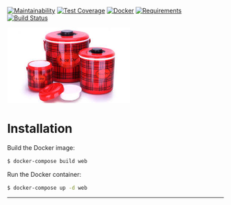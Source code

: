 [![Maintainability](https://api.codeclimate.com/v1/badges/b4153c7fff03245f0e91/maintainability)](https://codeclimate.com/github/dennisotugo/Flask-Postgres-Docker-CI-CD/maintainability)
[![Test Coverage](https://api.codeclimate.com/v1/badges/b4153c7fff03245f0e91/test_coverage)](https://codeclimate.com/github/dennisotugo/Flask-Postgres-Docker-CI-CD/test_coverage)
[![Docker](https://img.shields.io/docker/automated/jrottenberg/ffmpeg.svg?maxAge=2592000)]()
[![Requirements](https://requires.io/github/dennisotugo/Flask-Postgres-Docker-CI-CD/requirements.svg?branch=master)](https://requires.io/github/dennisotugo/Flask-Postgres-Docker-CI-CD/requirements/?branch=master)
[![Build Status](https://travis-ci.org/dennisotugo/Flask-Postgres-Docker-CI-CD.svg?branch=master)](https://travis-ci.org/dennisotugo/Flask-Postgres-Docker-CI-CD)


![Flask Logo](flask.jpeg)

# Installation
Build the Docker image:

```bash
$ docker-compose build web
```

Run the Docker container:

```bash
$ docker-compose up -d web
```

------
